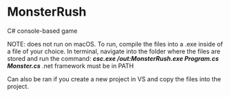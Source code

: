 # MonsterRush
C# console-based game

NOTE: does not run on macOS.
To run, compile the files into a .exe inside of a file of your choice. In terminal, navigate into the folder where the files are stored and run the command: _**csc.exe /out:MonsterRush.exe Program.cs Monster.cs**_
.net framework must be in PATH

Can also be ran if you create a new project in VS and copy the files into the project.
